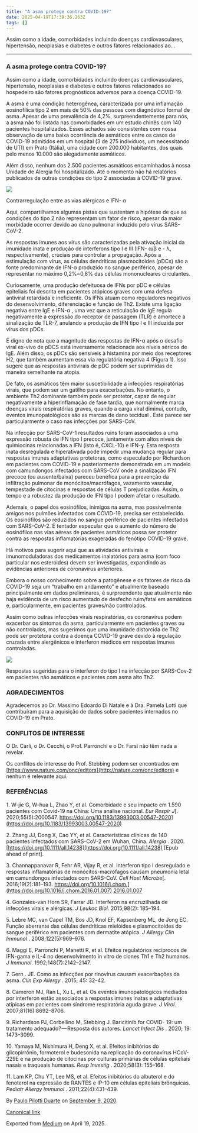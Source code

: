 ```yaml
---
title: "A asma protege contra COVID-19?"
date: 2025-04-19T17:39:36.263Z
tags: []
---
```


Assim como a idade, comorbidades incluindo doenças cardiovasculares, hipertensão, neoplasias e diabetes e outros fatores relacionados ao…

* * *

### **A asma protege contra COVID-19?**

Assim como a idade, comorbidades incluindo doenças cardiovasculares, hipertensão, neoplasias e diabetes e outros fatores relacionados ao hospedeiro são fatores prognósticos adversos para a doença COVID-19.

A asma é uma condição heterogênea, caracterizada por uma inflamação eosinofílica tipo 2 em mais de 50% das pessoas com diagnóstico formal de asma. Apesar de uma prevalência de 4,2%, surpreendentemente para nós, a asma não foi listada nas comorbidades em um estudo chinês com 140 pacientes hospitalizados. Esses achados são consistentes com nossa observação de uma baixa ocorrência de asmáticos entre os casos de COVID-19 admitidos em um hospital (3 de 275 indivíduos, um necessitando de UTI) em Prato (Itália), uma cidade com 200.000 habitantes, dos quais pelo menos 10.000 são alegadamente asmáticos.

Além disso, nenhum dos 2.500 pacientes asmáticos encaminhados à nossa Unidade de Alergia foi hospitalizado. Até o momento não há relatórios publicados de outras condições do tipo 2 associadas à COVID-19 grave.

![](https://cdn-images-1.medium.com/max/1200/1*k6rAnFhAs1lq86350tuIMA.jpeg)

Contrarregulação entre as vias alérgicas e IFN- α

Aqui, compartilhamos algumas pistas que sustentam a hipótese de que as condições do tipo 2 não representam um fator de risco, apesar da maior morbidade ocorrer devido ao dano pulmonar induzido pelo vírus SARS-CoV-2.

As respostas imunes aos vírus são caracterizadas pela ativação inicial da imunidade inata e produção de interferons tipo I e III (IFN- α/β e - λ, respectivamente), cruciais para controlar a propagação. Após a estimulação com vírus, as células dendríticas plasmocitoides (pDCs) são a fonte predominante de IFN-α produzido no sangue periférico, apesar de representar no máximo 0,2%~0,8% das células mononucleares circulantes.

Curiosamente, uma produção defeituosa de IFNs por pDC e células epiteliais foi descrita em pacientes atópicos graves com uma defesa antiviral retardada e ineficiente. Os IFNs atuam como reguladores negativos do desenvolvimento, diferenciação e função de Th2. Existe uma ligação negativa entre IgE e IFN-α , uma vez que a reticulação de IgE regula negativamente a expressão do receptor de passagem (TLR) e amortece a sinalização de TLR-7, anulando a produção de IFN tipo I e III induzida por vírus dos pDCs.

É digno de nota que a magnitude das respostas de IFN-α após o desafio viral ex-vivo de pDCS está inversamente relacionada aos níveis séricos de IgE. Além disso, os pDCs são sensíveis à histamina por meio dos receptores H2, que também aumentam essa via regulatória negativa 4 (Figura 1). Isso sugere que as respostas antivirais de pDC podem ser suprimidas de maneira semelhante na atopia.

De fato, os asmáticos têm maior suscetibilidade a infecções respiratórias virais, que podem ser um gatilho para exacerbações. No entanto, o ambiente Th2 dominante também pode ser protetor, capaz de regular negativamente a hiperinflamação de fase tardia, que normalmente marca doenças virais respiratórias graves, quando a carga viral diminui, contudo, eventos imunopatológicos são as marcas de dano tecidual . Este parece ser particularmente o caso nas infecções por SARS-CoV.

Na infecção por SARS-CoV-1 resultados ruins foram associados a uma expressão robusta de IFN tipo I precoce, juntamente com altos níveis de quimiocinas relacionadas a IFN (isto é, CXCL-10) e IFN-ɣ. Esta resposta inata desregulada e hiperativada pode impedir uma mudança regular para respostas imunes adaptativas protetoras, como especulado por Richardson em pacientes com COVID-19 e posteriormente demonstrado em um modelo com camundongos infectados com SARS-CoV onde a sinalização IFN precoce (ou ausente/baixa) pareceu benéfica para a prevenção da infiltração pulmonar de monócitos/macrófagos, vazamento vascular, tempestade de citocinas e respostas de células T prejudicadas. Assim, o tempo e a robustez da produção de IFN tipo I podem afetar o resultado.

Ademais, o papel dos eosinófilos, inimigos na asma, mas possivelmente amigos nos pulmões infectados com COVID-19, precisa ser estabelecido. Os eosinófilos são reduzidos no sangue periférico de pacientes infectados com SARS-CoV-2. É tentador especular que o aumento do número de eosinófilos nas vias aéreas de pacientes asmáticos possa ser protetor contra as respostas inflamatórias exageradas do fenótipo COVID-19 grave.

Há motivos para sugerir aqui que as atividades antivirais e imunomoduladoras dos medicamentos inalatórios para asma (com foco particular nos esteroides) devem ser investigadas, expandindo as evidências anteriores de coronavírus anteriores.

Embora o nosso conhecimento sobre a patogênese e os fatores de risco da COVID-19 seja um “trabalho em andamento” e atualmente baseado principalmente em dados preliminares, é surpreendente que atualmente não haja evidência de um risco aumentado de desfecho ruim/fatal em asmáticos e, particularmente, em pacientes graves/não controlados.

Assim como outras infecções virais respiratórias, os coronavírus podem exacerbar os sintomas da asma, particularmente em pacientes graves ou não controlados, mas sugerimos que uma imunidade distorcida de Th2 pode ser protetora contra a doença COVID-19 grave devido à regulação cruzada entre alergênicos e interferon médicos em respostas imunes controladas.

![](https://cdn-images-1.medium.com/max/1200/1*PVIvgQSLbE82pIhXsGdaEw.jpeg)

Respostas sugeridas para o interferon do tipo I na infecção por SARS-Cov-2 em pacientes não asmáticos e pacientes com asma alto Th2.

### AGRADECIMENTOS

Agradecemos ao Dr. Massimo Edoardo Di Natale e à Dra. Pamela Lotti que contribuíram para a aquisição de dados sobre pacientes internados no COVID-19 em Prato.

### CONFLITOS DE INTERESSE

O Dr. Carli, o Dr. Cecchi, o Prof. Parronchi e o Dr. Farsi não têm nada a revelar.

Os conflitos de interesse do Prof. Stebbing podem ser encontrados em [https://www.nature.com/onc/editors](http://nature.com/onc/editors) e nenhum é relevante aqui.

### REFERÊNCIAS

1\. W-jie G, W-hua L, Zhao Y, et al. Comorbidade e seu impacto em 1.590 pacientes com Covid-19 na China: Uma análise nacional. _Eur Respir J_[. 2020;55(5):2000547. https://doi.org/10.1183/13993003.00547-2020](https://doi.org/10.1183/13993003.00547-2020)

2\. Zhang JJ, Dong X, Cao YY, et al. Características clínicas de 140 pacientes infectados com SARS-CoV-2 em Wuhan, China. _Alergia_ . 2020. [https://doi.org/10.1111/all.14238](https://doi.org/10.1111/all.14238) \[Epub ahead of print\].

3\. Channappanavar R, Fehr AR, Vijay R, et al. Interferon tipo I desregulado e respostas inflamatórias de monócitos-macrófagos causam pneumonia letal em camundongos infectados com SARS-CoV. _Cell Host Microbe_[. 2016;19(2):181–193. https://doi.org/10.1016/j.chom.](https://doi.org/10.1016/j.chom.2016.01.007) [2016.01.007](https://doi.org/10.1016/j.chom.2016.01.007)

4\. Gonzales-van Horn SR, Farrar JD. Interferon na encruzilhada de infecções virais e alérgicas. _J Leukoc Biol._ 2015;98(2): 185–194.

5\. Lebre MC, van Capel TM, Bos JD, Knol EF, Kapsenberg ML, de Jong EC. Função aberrante das células dendríticas mielóides e plasmocitoides do sangue periférico em pacientes com dermatite atópica. _J Allergy Clin Immunol_ . 2008;122(5):969–976.

6\. Maggi E, Parronchi P, Manetti R, et al. Efeitos regulatórios recíprocos de IFN-gama e IL-4 no desenvolvimento in vitro de clones Th1 e Th2 humanos. _J Immunol_. 1992;148(7):2142–2147.

7\. Gern . JE. Como as infecções por rinovírus causam exacerbações da asma. _Clin Exp Allergy_ . 2015; 45: 32–42.

8\. Cameron MJ, Ran L, Xu L, et al. Os eventos imunopatológicos mediados por interferon estão associados a respostas imunes inatas e adaptativas atípicas em pacientes com síndrome respiratória aguda grave. _J Virol_. 2007;81(16):8692–8706.

9\. Richardson PJ, Corbellino M, Stebbing J. Baricitinib for COVID- 19: um tratamento adequado? — Resposta dos autores. _Lancet Infect Dis_ . 2020; 19: 1473–3099.

10\. Yamaya M, Nishimura H, Deng X, et al. Efeitos inibitórios do glicopirrônio, formoterol e budesonida na replicação do coronavírus HCoV-229E e na produção de citocinas por culturas primárias de células epiteliais nasais e traqueais humanas. _Resp Investig_ . 2020;58(3): 155–168.

11\. Lam KP, Chu YT, Lee MS, et al. Efeitos inibitórios do albuterol e do fenoterol na expressão de RANTES e IP-10 em células epiteliais brônquicas. _Pediatr Allergy Immunol_ . 2011;22(4):431–439.

By [Paulo Pilotti Duarte](https://medium.com/@paulopilotti) on [September 9, 2020](https://medium.com/p/60a69b97cc59).

[Canonical link](https://medium.com/@paulopilotti/a-asma-protege-contra-covid-19-60a69b97cc59)

Exported from [Medium](https://medium.com) on April 19, 2025.